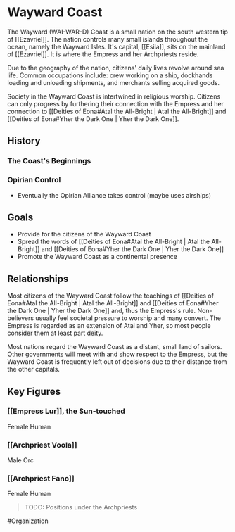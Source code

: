 # Wayward Coast
The Wayward (WAI-WAR-D) Coast is a small nation on the south western tip of [[Ezavriel]]. The nation controls many small islands throughout the ocean, namely the Wayward Isles. It's capital, [[Esila]], sits on the mainland of [[Ezavriel]]. It is where the Empress and her Archpriests reside. 

Due to the geography of the nation, citizens' daily lives revolve around sea life. Common occupations include: crew working on a ship, dockhands loading and unloading shipments, and merchants selling acquired goods. 

Society in the Wayward Coast is intertwined in religious worship. Citizens can only progress by furthering their connection with the Empress and her connection to [[Deities of Eona#Atal the All-Bright | Atal the All-Bright]] and [[Deities of Eona#Yher the Dark One | Yher the Dark One]]. 

## History
### The Coast's Beginnings

### Opirian Control
- Eventually the Opirian Alliance takes control (maybe uses airships)

## Goals
- Provide for the citizens of the Wayward Coast
- Spread the words of [[Deities of Eona#Atal the All-Bright | Atal the All-Bright]] and [[Deities of Eona#Yher the Dark One | Yher the Dark One]]
- Promote the Wayward Coast as a continental presence 

## Relationships
Most citizens of the Wayward Coast follow the teachings of [[Deities of Eona#Atal the All-Bright | Atal the All-Bright]] and [[Deities of Eona#Yher the Dark One | Yher the Dark One]] and, thus the Empress's rule. Non-believers usually feel societal pressure to worship and many convert. The Empress is regarded as an extension of Atal and Yher, so most people consider them at least part deity.

Most nations regard the Wayward Coast as a distant, small land of sailors. Other governments will meet with and show respect to the Empress, but the Wayward Coast is frequently left out of decisions due to their distance from the other capitals.  

## Key Figures
### [[Empress Lur]], the Sun-touched
Female Human

### [[Archpriest Voola]]
Male Orc

### [[Archpriest Fano]]
Female Human

> TODO: Positions under the Archpriests


#Organization